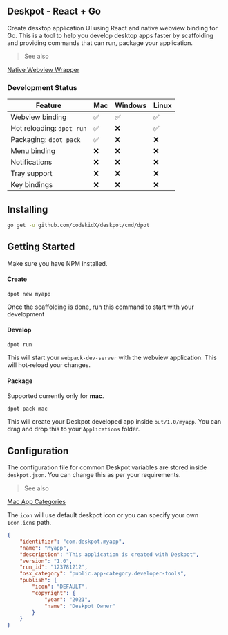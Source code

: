 Deskpot - React + Go
--------------------

Create desktop application UI using React and native webview binding for Go. 
This is a tool to help you develop desktop apps faster by scaffolding
and providing commands that can run, package your application.

> See also

[Native Webview Wrapper](https://github.com/webview/webview)

### Development Status

| Feature | Mac | Windows | Linux |
|---------|-----|---------|-------|
| Webview binding | ✅ | ✅ | ✅ |
| Hot reloading: `dpot run` | ✅ | ❌ | ✅ |
| Packaging: `dpot pack` | ✅ | ❌ | ❌ |
| Menu binding | ❌ | ❌ | ❌ |
| Notifications | ❌ | ❌ | ❌ |
| Tray support | ❌ | ❌ | ❌ |
| Key bindings | ❌ | ❌ | ❌ |


## Installing

```bash
go get -u github.com/codekidX/deskpot/cmd/dpot
```

## Getting Started

Make sure you have NPM installed.

#### Create

```
dpot new myapp
```

Once the scaffolding is done, run this command to start with your development

#### Develop

```
dpot run
```

This will start your `webpack-dev-server` with the webview application. This
will hot-reload your changes.

#### Package

Supported currently only for **mac**.

```
dpot pack mac
```

This will create your Deskpot developed app inside `out/1.0/myapp`. You can
drag and drop this to your `Applications` folder.

## Configuration

The configuration file for common Deskpot variables are stored inside
`deskpot.json`. You can change this as per your requirements. 

> See also

[Mac App Categories](https://developer.apple.com/documentation/bundleresources/information_property_list/lsapplicationcategorytype)

The `icon` will use default deskpot icon or you can specify your own `Icon.icns`
path.

```json
{
    "identifier": "com.deskpot.myapp",
    "name": "Myapp",
    "description": "This application is created with Deskpot",
    "version": "1.0",
    "run_id": "123781212",
    "osx_category": "public.app-category.developer-tools",
    "publish": {
        "icon": "DEFAULT",
        "copyright": {
            "year": "2021",
            "name": "Deskpot Owner"
        }
    }
}
```

